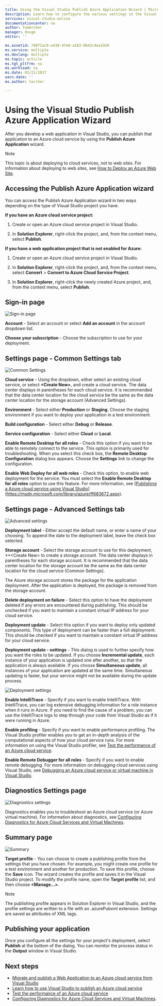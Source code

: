 ```yaml
---
title: Using the Visual Studio Publish Azure Application Wizard | Microsoft Docs
description: Learn how to configure the various settings in the Visual Studio Publish Azure Application Wizard
services: visual-studio-online
documentationcenter: na
author: TomArcher
manager: douge
editor: ''

ms.assetid: 7d8f1ac9-e439-47e0-a183-0642c4ea1920
ms.service: multiple
ms.devlang: multiple
ms.topic: article
ms.tgt_pltfrm: na
ms.workload: na
ms.date: 03/21/2017
wacn.date: ''
ms.author: tarcher

---
```

# Using the Visual Studio Publish Azure Application Wizard
After you develop a web application in Visual Studio, you can publish that application to an Azure cloud service by using the **Publish Azure Application** wizard. 

> [!NOTE]
> This topic is about deploying to cloud services, not to web sites. For information about deploying to web sites, see [How to Deploy an Azure Web Site](https://social.msdn.microsoft.com/Search/windowsazure?query=How%20to%20Deploy%20an%20Azure%20Web%20Site&Refinement=138&ac=4#refinementChanges=117&pageNumber=1&showMore=false).
> 
> 

## Accessing the Publish Azure Application wizard

You can access the Publish Azure Application wizard in two ways depending on the type of Visual Studio project you have.

**If you have an Azure cloud service project:**

1. Create or open an Azure cloud service project in Visual Studio.

1. In **Solution Explorer**, right-click the project, and, from the context menu, select **Publish**.

**If you have a web application project that is not enabled for Azure:**

1. Create or open an Azure cloud service project in Visual Studio.

1. In **Solution Explorer**, right-click the project, and, from the context menu, select **Convert** > **Convert to Azure Cloud Service Project**. 

1. In **Solution Explorer**, right-click the newly created Azure project, and, from the context menu, select **Publish**.

## Sign-in page

![Sign-in page](./media/vs-azure-tools-publish-azure-application-wizard/sign-in.png)

**Account** - Select an account or select **Add an account** in the account dropdown list.

**Choose your subscription** - Choose the subscription to use for your deployment.
   
## Settings page - Common Settings tab   

![Common Settings](./media/vs-azure-tools-publish-azure-application-wizard/settings-common-settings.png)

**Cloud service** - Using the dropdown, either select an existing cloud service, or select **&lt;Create New>**, and create a cloud service. The data center displays in parentheses for each cloud service. It is recommended that the data center location for the cloud service be the same as the data center location for the storage account (Advanced Settings).  

**Environment** - Select either **Production** or **Staging**. Choose the staging environment if you want to deploy your application in a test environment. 

**Build configuration** - Select either **Debug** or **Release**.

**Service configuration** - Select either **Cloud** or **Local**.
   
**Enable Remote Desktop for all roles** - Check this option if you want to be able to remotely connect to the service. This option is primarily used for troubleshooting. When you select this check box, the **Remote Desktop Configuration** dialog box appears. Choose the **Settings** link to change the configuration.
   
**Enable Web Deploy for all web roles** - Check this option, to enable web deployment for the service. You must select the **Enable Remote Desktop for all roles** option to use this feature. For more information, see [[Publishing a Azure cloud service using Visual Studio](https://msdn.microsoft.com/library/azure/ff683672.aspx)](https://msdn.microsoft.com/library/azure/ff683672.aspx). 

## Settings page - Advanced Settings tab

![Advanced settings](./media/vs-azure-tools-publish-azure-application-wizard/settings-advanced-settings.png)

**Deployment label** - Either accept the default name, or enter a name of your choosing. To append the date to the deployment label, leave the check box selected. 
   
**Storage account** - Select the storage account to use for this deployment, **&lt;Create New> to create a storage account. The data center displays in parentheses for each storage account. It is recommended that the data center location for the storage account be the same as the data center location for the cloud service (Common Settings).  
   
The Azure storage account stores the package for the application deployment. After the application is deployed, the package is removed from the storage account.

**Delete deployment on failure** - Select this option to have the deployment deleted if any errors are encountered during publishing. This should be unchecked if you want to maintain a constant virtual IP address for your cloud service.

**Deployment update** - Select this option if you want to deploy only updated components. This type of deployment can be faster than a full deployment. This should be checked if you want to maintain a constant virtual IP address for your cloud service. 

**Deployment update - settings** - This dialog is used to further specify how you want the roles to be updated. If you choose **Incremental update**, each instance of your application is updated one after another, so that the application is always available. If you choose **Simultaneous update**, all instances of your application are updated at the same time. Simultaneous updating is faster, but your service might not be available during the update process. 

![Deployment settings](./media/vs-azure-tools-publish-azure-application-wizard/deployment-settings.png)

**Enable IntelliTrace** - Specify if you want to enable IntelliTrace. With IntelliTrace, you can log extensive debugging information for a role instance when it runs in Azure. If you need to find the cause of a problem, you can use the IntelliTrace logs to step through your code from Visual Studio as if it were running in Azure.

**Enable profiling** - Specify if you want to enable performance profiling. The Visual Studio profiler enables you to get an in-depth analysis of the computational aspects of how your cloud service runs. For more information on using the Visual Studio profiler, see [Test the performance of an Azure cloud service](./vs-azure-tools-performance-profiling-cloud-services.md).

**Enable Remote Debugger for all roles** - Specify if you want to enable remote debugging. For more information on debugging cloud services using Visual Studio, see [Debugging an Azure cloud service or virtual machine in Visual Studio](./vs-azure-tools-debug-cloud-services-virtual-machines.md).

## Diagnostics Settings page

![Diagnostics settings](./media/vs-azure-tools-publish-azure-application-wizard/diagnostic-settings.png)

Diagnostics enables you to troubleshoot an Azure cloud service (or Azure virtual machine). For information about diagnostics, see [Configuring Diagnostics for Azure Cloud Services and Virtual Machines](./vs-azure-tools-diagnostics-for-cloud-services-and-virtual-machines.md).

## Summary page

![Summary](./media/vs-azure-tools-publish-azure-application-wizard/summary.png)

**Target profile** - You can choose to create a publishing profile from the settings that you have chosen. For example, you might create one profile for a test environment and another for production. To save this profile, choose the **Save** icon. The wizard creates the profile and saves it in the Visual Studio project. To modify the profile name, open the **Target profile** list, and then choose **<Manage…>**.
   
   > [!NOTE]
   > The publishing profile appears in Solution Explorer in Visual Studio, and the profile settings are written to a file with an .azurePubxml extension. Settings are saved as attributes of XML tags.
   > 
   > 

## Publishing your application

Once you configure all the settings for your project's deployment, select **Publish** at the bottom of the dialog. You can monitor the process status in the **Output** window in Visual Studio.

## Next steps
- [Migrate and publish a Web Application to an Azure cloud service from Visual Studio](./vs-azure-tools-migrate-publish-web-app-to-cloud-service.md)
- [Learn how to use Visual Studio to publish an Azure cloud service](./vs-azure-tools-publishing-a-cloud-service.md)
- [Test the performance of an Azure cloud service](./vs-azure-tools-performance-profiling-cloud-services.md)
- [Configuring Diagnostics for Azure Cloud Services and Virtual Machines](./vs-azure-tools-diagnostics-for-cloud-services-and-virtual-machines.md). 
